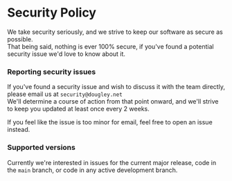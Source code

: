 # Security Policy

We take security seriously, and we strive to keep our software as secure as possible.    
That being said, nothing is ever 100% secure, if you've found a potential security issue we'd love to know about it.

### Reporting security issues

If you've found a security issue and wish to discuss it with the team directly, please email us at `security@dougley.net`    
We'll determine a course of action from that point onward, and we'll strive to keep you updated at least once every 2 weeks.    

If you feel like the issue is too minor for email, feel free to open an issue instead.

### Supported versions

Currently we're interested in issues for the current major release, code in the `main` branch, or code in any active development branch.